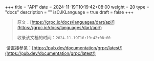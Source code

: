 +++
title = "API"
date = 2024-11-19T10:19:42+08:00
weight = 20
type = "docs"
description = ""
isCJKLanguage = true
draft = false
+++

> 原文：[https://grpc.io/docs/languages/dart/api/](https://grpc.io/docs/languages/dart/api/)
>
> 收录该文档的时间：`2024-11-19T10:19:42+08:00`

​	请直接参见：[https://pub.dev/documentation/grpc/latest/](https://pub.dev/documentation/grpc/latest/)
